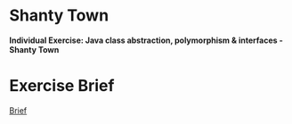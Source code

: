 # Shanty Town
**Individual Exercise: Java class abstraction, polymorphism & interfaces - Shanty Town**

# Exercise Brief

[Brief](https://gist.github.com/futuresocks/2edfaab5173e9ecec8ae0293ab2c8a41)

